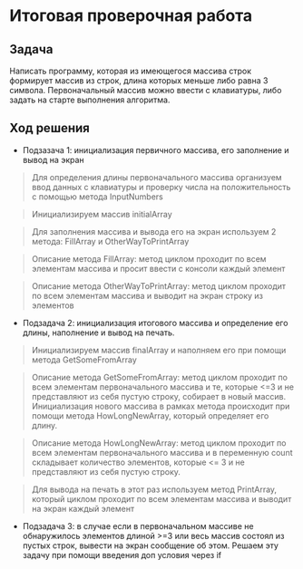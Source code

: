 # Итоговая проверочная работа
## Задача
Написать программу, которая из имеющегося массива строк формирует массив из строк, длина которых меньше либо равна 3 символа. Первоначальный массив можно ввести с клавиатуры, либо задать на старте выполнения алгоритма.

## Ход решения

* Подзазача 1: инициализация первичного массива, его заполнение и вывод на экран

> Для определения длины первоначального массива организуем ввод данных с клавиатуры и проверку числа на положительность с помощью метода InputNumbers

> Инициализируем массив initialArray

> Для заполнения массива и вывода его на экран используем 2 метода: FillArray и OtherWayToPrintArray

> Описание метода FillArray: метод циклом проходит по всем элементам массива и просит ввести с консоли каждый элемент

> Описание метода OtherWayToPrintArray: метод циклом проходит по всем элементам массива и выводит на экран строку из элементов

* Подзадача 2: инициализация итогового массива и определение его длины, наполнение и вывод на печать.

> Инициализируем массив finalArray и наполняем его при помощи метода GetSomeFromArray

> Описание метода GetSomeFromArray: метод циклом проходит по всем элементам первоначального массива и те, которые <=3 и не представляют из себя пустую строку, собирает в новый массив. Инициализация нового массива в рамках метода происходит при помощи метода HowLongNewArray, который определяет его длину.

> Описание метода HowLongNewArray: метод циклом проходит по всем элементам первоначального массива и в переменную count складывает количество элементов, которые <= 3 и не представляют из себя пустую строку.

> Для вывода на печать в этот раз используем метод PrintArray, который циклом проходит по всем элементам массива и выводит на экран каждый элемент

* Подзадача 3: в случае если в первоначальном массиве не обнаружилось элементов длиной >=3 или весь массив состоял из пустых строк, вывести на экран сообщение об этом. Решаем эту задачу при помощи введения доп условия через if
